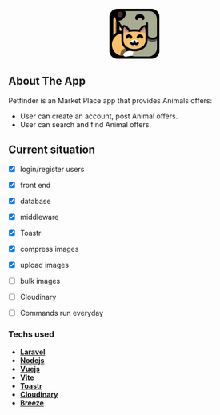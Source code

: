 <p align="center"><a href="https://laravel.com" target="_blank"><img src="https://raw.githubusercontent.com/Jervi-sir/petfinder/5ad1c909a70db8f13de28b3ef347c2916f5bc303/public/images/logo.svg?token=AM6YYSABQSPNOC3CHX4AUTDCYMZGQ" width="100"></a></p>

## About The App

Petfinder is an Market Place app that provides Animals offers:

- User can create an account, post Animal offers.
- User can search and find Animal offers.

## Current situation

- [x] login/register users
- [x] front end
- [x] database
- [x] middleware
- [x] Toastr
- [x] compress images
- [x] upload images
- [ ] bulk images
- [ ] Cloudinary
- [ ] Commands run everyday



### Techs used 

- **[Laravel](https://laravel.com)**
- **[Nodejs](https://nodejs.org)**
- **[Vuejs](https://vuejs.org/)**
- **[Vite](https://laravel-vite.dev/)**
- **[Toastr](https://github.com/yoeunes/toastr)**
- **[Cloudinary](https://github.com/cloudinary-labs/cloudinary-laravel)**
- **[Breeze](https://dev.to/kingsconsult/how-to-setup-basic-laravel-app-with-login-and-registration-using-laravel-breeze-6o5)**

